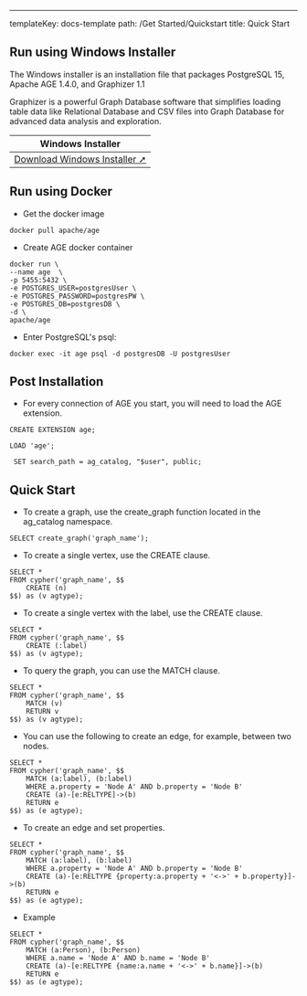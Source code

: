 ---
templateKey: docs-template
path: /Get Started/Quickstart
title: Quick Start


<div class="DeveloperGuidelines">

## Run using Windows Installer

The Windows installer is an installation file that packages PostgreSQL 15, Apache AGE 1.4.0, and Graphizer 1.1 

Graphizer is a powerful Graph Database software that simplifies loading table data like Relational Database and CSV files into Graph Database for advanced data analysis and exploration.

| Windows Installer         |
| --------------------- |
| [Download Windows Installer ➚](https://agedb.io/downloads/ageplus-pg15-1.4.0-1-windows-x64.exe) |


## Run using Docker
- Get the docker image
```
docker pull apache/age
```
- Create AGE docker container
```
docker run \
--name age  \
-p 5455:5432 \
-e POSTGRES_USER=postgresUser \
-e POSTGRES_PASSWORD=postgresPW \
-e POSTGRES_DB=postgresDB \
-d \
apache/age
```
- Enter PostgreSQL's psql:
```
docker exec -it age psql -d postgresDB -U postgresUser
```
## Post Installation
- For every connection of AGE you start, you will need to load the AGE extension.
```
CREATE EXTENSION age;
```
```
LOAD 'age';
```
```
 SET search_path = ag_catalog, "$user", public;
```

## Quick Start
- To create a graph, use the create_graph function located in the ag_catalog namespace.
```
SELECT create_graph('graph_name');
```
- To create a single vertex, use the CREATE clause.
```
SELECT * 
FROM cypher('graph_name', $$
    CREATE (n)
$$) as (v agtype);
```
- To create a single vertex with the label, use the CREATE clause.
```
SELECT * 
FROM cypher('graph_name', $$
    CREATE (:label)
$$) as (v agtype);
```
- To query the graph, you can use the MATCH clause.
```
SELECT * 
FROM cypher('graph_name', $$
    MATCH (v)
    RETURN v
$$) as (v agtype);
```
- You can use the following to create an edge, for example, between two nodes.
```
SELECT * 
FROM cypher('graph_name', $$
    MATCH (a:label), (b:label)
    WHERE a.property = 'Node A' AND b.property = 'Node B'
    CREATE (a)-[e:RELTYPE]->(b)
    RETURN e
$$) as (e agtype);
```
- To create an edge and set properties.
```
SELECT * 
FROM cypher('graph_name', $$
    MATCH (a:label), (b:label)
    WHERE a.property = 'Node A' AND b.property = 'Node B'
    CREATE (a)-[e:RELTYPE {property:a.property + '<->' + b.property}]->(b)
    RETURN e
$$) as (e agtype);
```
- Example
```
SELECT * 
FROM cypher('graph_name', $$
    MATCH (a:Person), (b:Person)
    WHERE a.name = 'Node A' AND b.name = 'Node B'
    CREATE (a)-[e:RELTYPE {name:a.name + '<->' + b.name}]->(b)
    RETURN e
$$) as (e agtype);
```
</div>